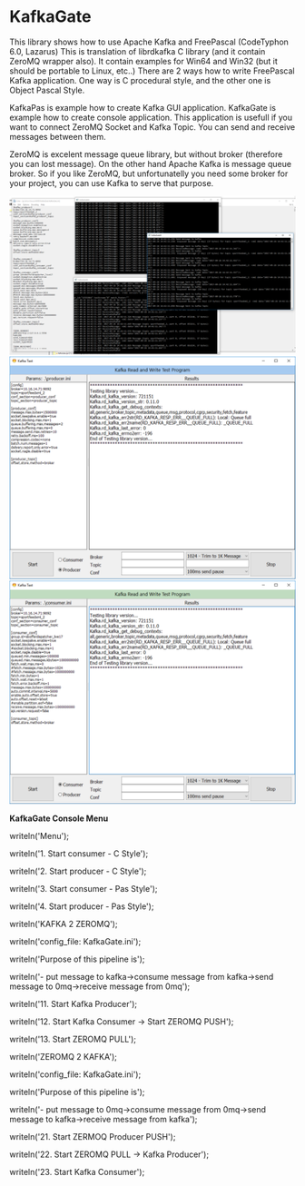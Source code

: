 # KafkaGate

This library shows how to use Apache Kafka and FreePascal (CodeTyphon 6.0, Lazarus)
This is translation of librdkafka C library (and it contain ZeroMQ wrapper also). 
It contain examples for Win64 and Win32 (but it should be portable to Linux, etc..)
There are 2 ways how to write FreePascal Kafka application. 
One way is C procedural style, and the other one is Object Pascal Style.

KafkaPas is example how to create Kafka GUI application. 
KafkaGate is example how to create console application. This application is usefull if you want to connect ZeroMQ Socket and Kafka Topic. You can send and receive messages between them. 

ZeroMQ is excelent message queue library, but without broker (therefore you can lost message).
On the other hand Apache Kafka is message queue broker. So if you like ZeroMQ, but unfortunatelly you need some broker for your project, you can use Kafka to serve that purpose.

<p align="center">
  <img src="KafkaGate.png" width="800"/>
  <img src="KafkaPasProducer.png" width="700"/>
  <img src="KafkaPasConsumer.png" width="700"/>
</p>

<strong>KafkaGate Console Menu</strong>
<p>writeln('Menu');</p>
<p>writeln('1. Start consumer - C Style');</p>
<p>writeln('2. Start producer - C Style');</p>
<p>writeln('3. Start consumer - Pas Style');</p>
<p>writeln('4. Start producer - Pas Style');</p>
<p>writeln('KAFKA 2 ZEROMQ');</p>
<p>writeln('config_file: KafkaGate.ini');</p>
<p>writeln('Purpose of this pipeline is');</p>
<p>writeln('- put message to kafka->consume message from kafka->send message to 0mq->receive message from 0mq');</p>
<p>writeln('11. Start Kafka Producer');</p>
<p>writeln('12. Start Kafka Consumer -> Start ZEROMQ PUSH');</p>
<p>writeln('13. Start ZEROMQ PULL');</p>
<p>writeln('ZEROMQ 2 KAFKA');</p>
<p>writeln('config_file: KafkaGate.ini');</p>
<p>writeln('Purpose of this pipeline is');</p>
<p>writeln('- put message to 0mq->consume message from 0mq->send message to kafka->receive message from kafka');</p>
<p>writeln('21. Start ZERMOQ Producer PUSH');</p>
<p>writeln('22. Start ZEROMQ PULL -> Kafka Producer');</p>
<p>writeln('23. Start Kafka Consumer');</p>

